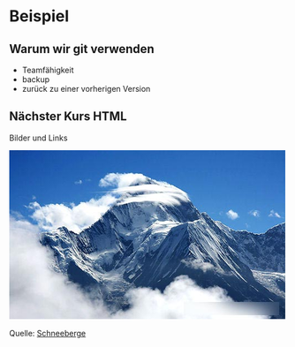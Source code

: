 # Beispiel

## Warum wir git verwenden

* Teamfähigkeit
* backup
* zurück zu einer vorherigen Version

## Nächster Kurs HTML

Bilder und Links 

![Schneeberge](Bild_berge.jpg)

Quelle: [Schneeberge](http://german.china.org.cn/photos/txt/2012-06/11/content_25621267_9.htm)